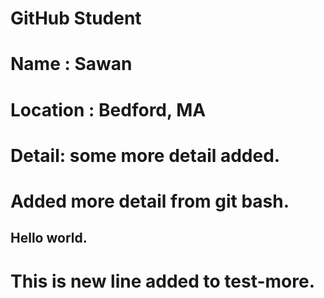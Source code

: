 # GitHub Student

# Name : Sawan
# Location : Bedford, MA
# Detail: some more detail added.
# Added more detail from git bash.

## Hello world.

# This is new line added to test-more.
